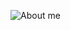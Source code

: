 ![About me](https://github.com/benyou1969/benyou1969/raw/master/mini-dark1.gif)
<!--
### Hi there 👋

Thanks for visiting my github.

I build stuff 🌱 with js, and it makes my life easier.
And don't forget that i'm also a 🔩mechanical engineering🔩 student. -->
<!--
**benyou1969/benyou1969** is a ✨ _special_ ✨ repository because its `README.md` (this file) appears on your GitHub profile.

Here are some ideas to get you started:

- 🔭 I’m currently working on ...
- 🌱 I’m currently learning ...
- 👯 I’m looking to collaborate on ...
- 🤔 I’m looking for help with ...
- 💬 Ask me about ...
- 📫 How to reach me: ...
- 😄 Pronouns: ...
- ⚡ Fun fact: ...
-->
